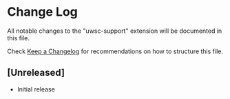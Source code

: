 # Change Log
All notable changes to the "uwsc-support" extension will be documented in this file.

Check [Keep a Changelog](http://keepachangelog.com/) for recommendations on how to structure this file.

## [Unreleased]
- Initial release